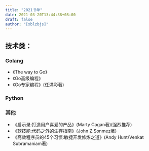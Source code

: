 ```yaml
---
title: "2021书单"
date: 2021-03-20T13:44:38+08:00
draft: false
author: "[xblzbjs]"
---
```




## 技术类：

### Golang
- 《The way to Go》
- 《Go高级编程》
- 《Go专家编程》(任洪彩著)

### Python

### 其他
- 《启示录:打造用户喜爱的产品》(Marty Cagan著)(强烈推荐)
- 《软技能:代码之外的生存指南》(John Z.Sonmez著)
- 《高效程序员的45个习惯:敏捷开发修炼之道》(Andy Hunt/Venkat Subramaniam著)

<!-- ## 小说类：

### 犯罪、悬疑、推理
#### 哈利霍勒系列(尤·奈斯博著)
- 《蝙蝠》
- 《蟑螂》
- 《知更鸟》
- 《复仇者》
- 《五芒星》
- 《救赎者》
- 《雪人》
- 《猎豹》
- 《幽灵》
- 《警察》
- 《焦渴》

#### 其他
- 《消失的13级台阶》
- 《绝叫》
- 《漫长的告别》 -->